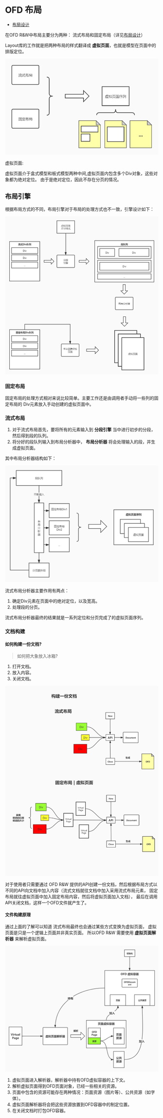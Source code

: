 # OFD 布局

- [布局设计](./doc/README.md)

在OFD R&W中布局主要分为两种： 流式布局和固定布局（详见[布局设计](./doc/README.md)）

Layout库的工作就是把两种布局的样式翻译成 **虚拟页面**，也就是模型在页面中的排版定位。

![Layout工作](./doc/Layout工作.jpg)

虚拟页面: 

虚拟页面介于盒式模型和板式模型两种中间,虚拟页面内包含多个Div对象，这些对象都为绝对定位。
由于是绝对定位，因此不存在分页的情况。

## 布局引擎

根据布局方式的不同，布局引擎对于布局的处理方式也不一致，引擎设计如下：

![布局引擎设计](./doc/布局引擎设计.jpg)

### 固定布局

固定布局的处理方式相对来说比较简单。主要工作还是由调用者手动将一些列的固定布局的
Div元素放入手动创建的虚拟页面中。

### 流式布局

1. 对于流式布局首先，要将所有的元素输入到 **分段引擎** 当中进行初步的分段，然后得到段的队列。
2. 将分好的段队列输入到布局分析器中， **布局分析器** 将会处理输入的段，并生成虚拟页面。

其中布局分析器结构如下：

![流式布局分析器](./doc/流式布局分析器.jpg)

流式布局分析器主要作用有两点：

1. 确定Div元素在页面中的绝对定位，以及宽高。
2. 处理段的分页。

流式布局分析器最终的结果就是一系列定位和分页完成了的虚拟页面序列。

### 文档构建


#### 如何构建一份文档?

> 如何把大象放入冰箱?

1. 打开文档。
2. 放入内容。
3. 关闭文档。

![通过API构建文档](./doc/通过API构建文档.jpg)


对于使用者只需要通过 OFD R&W 提供的API创建一份文档，然后根据布局方式以
不同的API向文档中加入内容（流式文档就往文档中加入采用流式布局元素，
固定布局就往虚拟页面中加入固定布局内容，然后将虚拟页面加入文档），
最后在调用API关闭文档，这样一个OFD文件就产生了。

#### 文件构建原理

通过上面的了解可以知道 流式布局最终也会通过某些方式变换为虚拟页面，
虚拟页面是只是一个逻辑上页面并非真实页面。
所以OFD R&W 需要使用 **虚拟页面解析器** 来解析虚拟页面。

![文档构建流程](./doc/文档构建流程.jpg)

1. 虚拟页面进入解析器，解析器中持有OFD虚拟容器的上下文。
2. 解析虚拟页面得到OFD页面对象，已经一些相关的资源。
3. 页面中包含的资源可能存在两种情况：页面资源（图片等）、公共资源（如字体）。
4. 虚拟页面解析器将会把这些资源放置到OFD容器中的制定位置。
5. 在关闭文档时打包OFD容器。